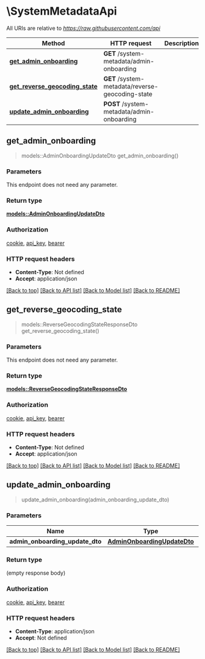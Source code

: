 # \SystemMetadataApi

All URIs are relative to *https://raw.githubusercontent.com/api*

Method | HTTP request | Description
------------- | ------------- | -------------
[**get_admin_onboarding**](SystemMetadataApi.md#get_admin_onboarding) | **GET** /system-metadata/admin-onboarding | 
[**get_reverse_geocoding_state**](SystemMetadataApi.md#get_reverse_geocoding_state) | **GET** /system-metadata/reverse-geocoding-state | 
[**update_admin_onboarding**](SystemMetadataApi.md#update_admin_onboarding) | **POST** /system-metadata/admin-onboarding | 



## get_admin_onboarding

> models::AdminOnboardingUpdateDto get_admin_onboarding()


### Parameters

This endpoint does not need any parameter.

### Return type

[**models::AdminOnboardingUpdateDto**](AdminOnboardingUpdateDto.md)

### Authorization

[cookie](../README.md#cookie), [api_key](../README.md#api_key), [bearer](../README.md#bearer)

### HTTP request headers

- **Content-Type**: Not defined
- **Accept**: application/json

[[Back to top]](#) [[Back to API list]](../README.md#documentation-for-api-endpoints) [[Back to Model list]](../README.md#documentation-for-models) [[Back to README]](../README.md)


## get_reverse_geocoding_state

> models::ReverseGeocodingStateResponseDto get_reverse_geocoding_state()


### Parameters

This endpoint does not need any parameter.

### Return type

[**models::ReverseGeocodingStateResponseDto**](ReverseGeocodingStateResponseDto.md)

### Authorization

[cookie](../README.md#cookie), [api_key](../README.md#api_key), [bearer](../README.md#bearer)

### HTTP request headers

- **Content-Type**: Not defined
- **Accept**: application/json

[[Back to top]](#) [[Back to API list]](../README.md#documentation-for-api-endpoints) [[Back to Model list]](../README.md#documentation-for-models) [[Back to README]](../README.md)


## update_admin_onboarding

> update_admin_onboarding(admin_onboarding_update_dto)


### Parameters


Name | Type | Description  | Required | Notes
------------- | ------------- | ------------- | ------------- | -------------
**admin_onboarding_update_dto** | [**AdminOnboardingUpdateDto**](AdminOnboardingUpdateDto.md) |  | [required] |

### Return type

 (empty response body)

### Authorization

[cookie](../README.md#cookie), [api_key](../README.md#api_key), [bearer](../README.md#bearer)

### HTTP request headers

- **Content-Type**: application/json
- **Accept**: Not defined

[[Back to top]](#) [[Back to API list]](../README.md#documentation-for-api-endpoints) [[Back to Model list]](../README.md#documentation-for-models) [[Back to README]](../README.md)

